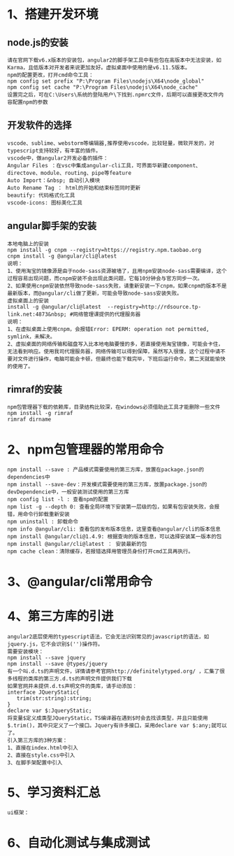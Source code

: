 # 1、搭建开发环境
## node.js的安装
    请在官网下载v6.x版本的安装包，angular2的脚手架工具中有些包在高版本中无法安装，如Karma，且低版本对开发者来说更加友好。虚拟桌面中使用的是v6.11.5版本。
    npm的配置更改，打开cmd命令工具：
    npm config set prefix "P:\Program Files\nodejs\X64\node_global"
    npm config set cache "P:\Program Files\nodejs\X64\node_cache"
    设置完之后，可在C:\Users\系统的登陆用户\下找到.npmrc文件，后期可以直接更改文件内容配置npm的参数
## 开发软件的选择
    vscode、sublime、webstorm等编辑器,推荐使用vscode，比较轻量，微软开发的，对typescript支持较好，有丰富的插件。
    vscode中，做angular2开发必备的插件：
    Angular Files ：在vsc中集成angular-cli工具，可界面华新建component、directove、module、routing、pipe等feature
    Auto Import：&nbsp; 自动引入模块
    Auto Rename Tag ： html的开始和结束标签同时更新
    beautify: 代码格式化工具
    vscode-icons: 图标美化工具
## angular脚手架的安装
    本地电脑上的安装
    npm install -g cnpm --registry=https://registry.npm.taobao.org
    cnpm install -g @angular/cli@latest
    说明：
    1、使用淘宝的镜像源是由于node-sass资源被墙了，且用npm安装node-sass需要编译，这个过程容易出现问题，而cnpm安装不会出现此类问题，它每10分钟会与官方同步一次。
    2、如果使用cnpm安装依然导致node-sass失败，请重新安装一下cnpm，如果cnpm的版本不是最新版本，而@angular/cli做了更新，可能会导致node-sass安装失败。
    虚拟桌面上的安装
    install -g @angular/cli@latest  --registry=http://rdsource.tp-link.net:4873&nbsp; #网络管理课提供的代理服务器
    说明：
    1、在虚拟桌面上使用cnpm，会报错Error: EPERM: operation not permitted, symlink，未解决。
    2、虚拟桌面的网络传输和磁盘写入比本地电脑要慢的多，若直接使用淘宝镜像，可能会卡住，无法看到响应。使用我司代理服务器，网络传输可以得到保障，虽然写入很慢，这个过程中请不要对文件进行操作，电脑可能会卡顿，但最终也能下载完毕，下班后运行命令，第二天就能愉快的使用了。
## rimraf的安装
    npm包管理器下载的依赖库，目录结构比较深，在windows必须借助此工具才能删除一些文件
    npm install -g rimraf 
    rimraf dirname 
# 2、npm包管理器的常用命令
    npm install --save : 产品模式需要使用的第三方库，放置在package.json的dependencies中
    npm install --save-dev：开发模式需要使用的第三方库，放置package.json的devDependencie中，一般安装测试使用的第三方库
    npm config list -l : 查看npm的配置
    npm list -g --depth 0: 查看全局环境下安装第一层级的包，如果有包安装失败，会报错，用命令行卸载重新安装
    npm uninstall : 卸载命令
    npm info @angular/cli: 查看包的发布版本信息，这里查看@angular/cli的版本信息
    npm install @angular/cli@1.4.9: 根据查询的版本信息，可以选择安装某一版本的包
    npm install @angular/cli@latest ： 安装最新的包
    npm cache clean：清除缓存，若报错选择用管理员身份打开cmd工具再执行。
# 3、@angular/cli常用命令
# 4、第三方库的引进 
    angular2底层使用的typescript语法，它会无法识别常见的javascript的语法，如jquery.js，它不会识别$('')操作符。 
    需要安装模块： 
    npm install --save jquery 
    npm install --save @types/jquery 
    有一个叫.d.ts的声明文件，详情请参考官网http://definitelytyped.org/ ，汇集了很多线程的类库的第三方.d.ts的声明文件提供我们下载
    如果官网并未提供.d.ts声明文件的类库，请手动添加：
    interface JQueryStatic{
       trim(str:string):string;
    }
    declare var $:JqueryStatic;
    将变量$定义成类型JQueryStatic，TS编译器在遇到$时会去找该类型，并且只能使用$.trim()，其中只定义了一个接口。Jquery有许多接口，采用declare var $:any;就可以了。 
    引入第三方库的3种方案： 
    1、直接在index.html中引入
    2、直接在style.css中引入 
    3、在脚手架配置中引入
# 5、学习资料汇总 
    ui框架：
# 6、自动化测试与集成测试
